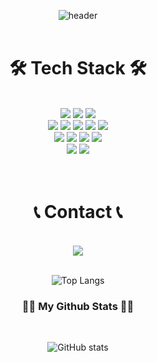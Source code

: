 <div align="center">

![header](https://capsule-render.vercel.app/api?type=venom&color=auto&height=250&section=header&text=Serim's%20GitHub👋&fontSize=70&animation=fadeIn)
<br/>
<br/>
<h1>🛠 Tech Stack 🛠</h1><br/>
<img src="https://img.shields.io/badge/html5-E34F26?style=for-the-badge&logo=html5&logoColor=white">
<img src="https://img.shields.io/badge/CSS3-1572B6?style=for-the-badge&logo=CSS3&logoColor=white">
<img src="https://img.shields.io/badge/javascript-F7DF1E?style=for-the-badge&logo=javascript&logoColor=white"><br/>
<img src="https://img.shields.io/badge/jquery-0769AD?style=for-the-badge&logo=jquery&logoColor=white">
<img src="https://img.shields.io/badge/react-61DAFB?style=for-the-badge&logo=react&logoColor=white">
<img src="https://img.shields.io/badge/styledcomponents-DB7093?style=for-the-badge&logo=styledcomponents&logoColor=white">
<img src="https://img.shields.io/badge/fontawesome-538DD7?style=for-the-badge&logo=fontawesome&logoColor=white">
<img src="https://img.shields.io/badge/npm-CB3837?style=for-the-badge&logo=npm&logoColor=white"><br/>
<img src="https://img.shields.io/badge/figma-F24E1E?style=for-the-badge&logo=figma&logoColor=white">
<img src="https://img.shields.io/badge/adobexd-FF61F6?style=for-the-badge&logo=adobexd&logoColor=white">
<img src="https://img.shields.io/badge/adobephotoshop-31A8FF?style=for-the-badge&logo=adobephotoshop&logoColor=white">
<img src="https://img.shields.io/badge/adobeillustrator-FF9A00?style=for-the-badge&logo=adobeillustrator&logoColor=white"><br/>
<img src="https://img.shields.io/badge/git-F05032?style=for-the-badge&logo=git&logoColor=white">
<img src="https://img.shields.io/badge/github-181717?style=for-the-badge&logo=github&logoColor=white">
<br/>
<br/>
<br/>
<h1 align="center">📞 Contact 📞</h1><br/>
<a href="mailto:s9878133600@gmail.com"><img src="https://img.shields.io/badge/Gmail-d14836?style=flat-square&logo=Gmail&logoColor=white&link=s9878133600@gmail.com"/></a>
<br/><br/>

![Top Langs](https://github-readme-stats.vercel.app/api/top-langs/?username=ss133600&layout=compact)<br/>
<h3 align="center">👩‍💻 My Github Stats 👩‍💻</h3><br/>


![GitHub stats](https://github-readme-stats.vercel.app/api?username=ss133600&count_private=true&show_icons=true&theme=solarized-light)




</div>
